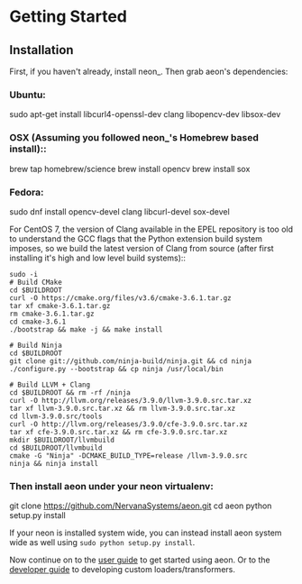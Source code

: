# Getting Started

## Installation

First, if you haven't already, install neon_. Then grab aeon's dependencies:

### Ubuntu:

  sudo apt-get install libcurl4-openssl-dev clang libopencv-dev libsox-dev

### OSX (Assuming you followed neon_'s Homebrew based install)::

  brew tap homebrew/science
  brew install opencv
  brew install sox

### Fedora:

  sudo dnf install opencv-devel clang libcurl-devel sox-devel

For CentOS 7, the version of Clang available in the EPEL repository is too old 
to understand the GCC flags that the Python extension build system imposes, so 
we build the latest version of Clang from source (after first installing it's 
high and low level build systems)::

    sudo -i
    # Build CMake
    cd $BUILDROOT
    curl -O https://cmake.org/files/v3.6/cmake-3.6.1.tar.gz
    tar xf cmake-3.6.1.tar.gz
    rm cmake-3.6.1.tar.gz
    cd cmake-3.6.1
    ./bootstrap && make -j && make install

    # Build Ninja
    cd $BUILDROOT
    git clone git://github.com/ninja-build/ninja.git && cd ninja
    ./configure.py --bootstrap && cp ninja /usr/local/bin

    # Build LLVM + Clang
    cd $BUILDROOT && rm -rf /ninja
    curl -O http://llvm.org/releases/3.9.0/llvm-3.9.0.src.tar.xz
    tar xf llvm-3.9.0.src.tar.xz && rm llvm-3.9.0.src.tar.xz
    cd llvm-3.9.0.src/tools
    curl -O http://llvm.org/releases/3.9.0/cfe-3.9.0.src.tar.xz
    tar xf cfe-3.9.0.src.tar.xz && rm cfe-3.9.0.src.tar.xz
    mkdir $BUILDROOT/llvmbuild
    cd $BUILDROOT/llvmbuild
    cmake -G "Ninja" -DCMAKE_BUILD_TYPE=release /llvm-3.9.0.src
    ninja && ninja install

### Then install aeon under your neon virtualenv:

  git clone https://github.com/NervanaSystems/aeon.git
  cd aeon
  python setup.py install

If your neon is installed system wide, you can instead install aeon system wide
as well using `sudo python setup.py install`.

Now continue on to the [user guide](doc/source/user_guide.rst) to get started using aeon. Or to the
[developer guide](doc/source/developer_guide.rst) to developing custom loaders/transformers.
